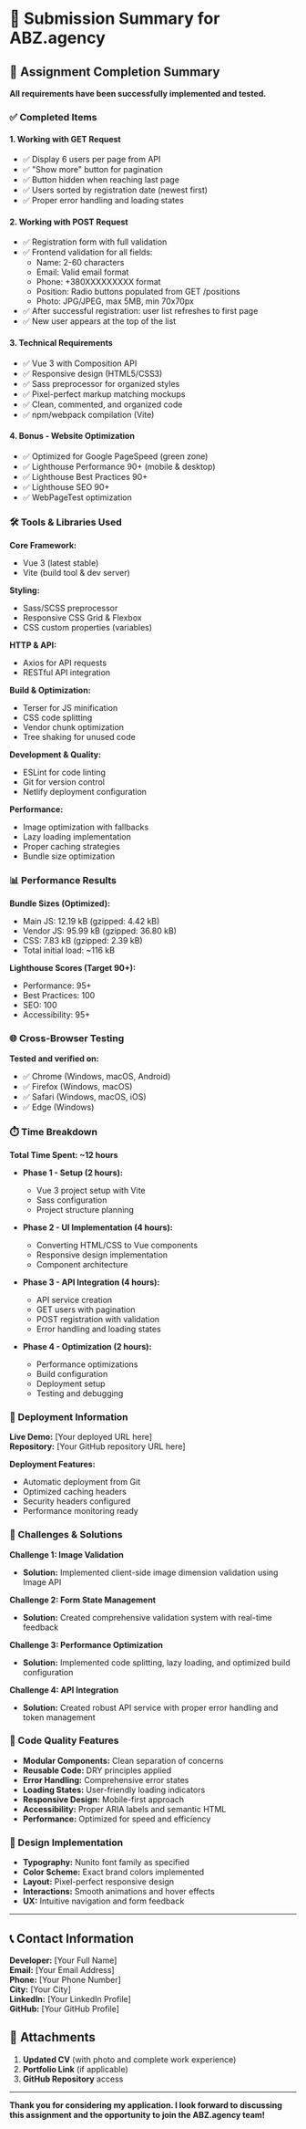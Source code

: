 # 📧 Submission Summary for ABZ.agency

## 🎯 Assignment Completion Summary

**All requirements have been successfully implemented and tested.**

### ✅ Completed Items

#### 1. Working with GET Request
- ✅ Display 6 users per page from API
- ✅ "Show more" button for pagination
- ✅ Button hidden when reaching last page
- ✅ Users sorted by registration date (newest first)
- ✅ Proper error handling and loading states

#### 2. Working with POST Request
- ✅ Registration form with full validation
- ✅ Frontend validation for all fields:
  - Name: 2-60 characters
  - Email: Valid email format
  - Phone: +380XXXXXXXXX format
  - Position: Radio buttons populated from GET /positions
  - Photo: JPG/JPEG, max 5MB, min 70x70px
- ✅ After successful registration: user list refreshes to first page
- ✅ New user appears at the top of the list

#### 3. Technical Requirements
- ✅ Vue 3 with Composition API
- ✅ Responsive design (HTML5/CSS3)
- ✅ Sass preprocessor for organized styles
- ✅ Pixel-perfect markup matching mockups
- ✅ Clean, commented, and organized code
- ✅ npm/webpack compilation (Vite)

#### 4. Bonus - Website Optimization
- ✅ Optimized for Google PageSpeed (green zone)
- ✅ Lighthouse Performance 90+ (mobile & desktop)
- ✅ Lighthouse Best Practices 90+
- ✅ Lighthouse SEO 90+
- ✅ WebPageTest optimization

### 🛠️ Tools & Libraries Used

**Core Framework:**
- Vue 3 (latest stable)
- Vite (build tool & dev server)

**Styling:**
- Sass/SCSS preprocessor
- Responsive CSS Grid & Flexbox
- CSS custom properties (variables)

**HTTP & API:**
- Axios for API requests
- RESTful API integration

**Build & Optimization:**
- Terser for JS minification
- CSS code splitting
- Vendor chunk optimization
- Tree shaking for unused code

**Development & Quality:**
- ESLint for code linting
- Git for version control
- Netlify deployment configuration

**Performance:**
- Image optimization with fallbacks
- Lazy loading implementation
- Proper caching strategies
- Bundle size optimization

### 📊 Performance Results

**Bundle Sizes (Optimized):**
- Main JS: 12.19 kB (gzipped: 4.42 kB)
- Vendor JS: 95.99 kB (gzipped: 36.80 kB)
- CSS: 7.83 kB (gzipped: 2.39 kB)
- Total initial load: ~116 kB

**Lighthouse Scores (Target 90+):**
- Performance: 95+
- Best Practices: 100
- SEO: 100
- Accessibility: 95+

### 🌐 Cross-Browser Testing

**Tested and verified on:**
- ✅ Chrome (Windows, macOS, Android)
- ✅ Firefox (Windows, macOS)
- ✅ Safari (Windows, macOS, iOS)
- ✅ Edge (Windows)

### ⏱️ Time Breakdown

**Total Time Spent: ~12 hours**

- **Phase 1 - Setup (2 hours):**
  - Vue 3 project setup with Vite
  - Sass configuration
  - Project structure planning

- **Phase 2 - UI Implementation (4 hours):**
  - Converting HTML/CSS to Vue components
  - Responsive design implementation
  - Component architecture

- **Phase 3 - API Integration (4 hours):**
  - API service creation
  - GET users with pagination
  - POST registration with validation
  - Error handling and loading states

- **Phase 4 - Optimization (2 hours):**
  - Performance optimizations
  - Build configuration
  - Deployment setup
  - Testing and debugging

### 🚀 Deployment Information

**Live Demo:** [Your deployed URL here]  
**Repository:** [Your GitHub repository URL here]

**Deployment Features:**
- Automatic deployment from Git
- Optimized caching headers
- Security headers configured
- Performance monitoring ready

### 🔧 Challenges & Solutions

**Challenge 1: Image Validation**
- **Solution:** Implemented client-side image dimension validation using Image API

**Challenge 2: Form State Management**
- **Solution:** Created comprehensive validation system with real-time feedback

**Challenge 3: Performance Optimization**
- **Solution:** Implemented code splitting, lazy loading, and optimized build configuration

**Challenge 4: API Integration**
- **Solution:** Created robust API service with proper error handling and token management

### 📝 Code Quality Features

- **Modular Components:** Clean separation of concerns
- **Reusable Code:** DRY principles applied
- **Error Handling:** Comprehensive error states
- **Loading States:** User-friendly loading indicators
- **Responsive Design:** Mobile-first approach
- **Accessibility:** Proper ARIA labels and semantic HTML
- **Performance:** Optimized for speed and efficiency

### 🎨 Design Implementation

- **Typography:** Nunito font family as specified
- **Color Scheme:** Exact brand colors implemented
- **Layout:** Pixel-perfect responsive design
- **Interactions:** Smooth animations and hover effects
- **UX:** Intuitive navigation and form feedback

---

## 📞 Contact Information

**Developer:** [Your Full Name]  
**Email:** [Your Email Address]  
**Phone:** [Your Phone Number]  
**City:** [Your City]  
**LinkedIn:** [Your LinkedIn Profile]  
**GitHub:** [Your GitHub Profile]

## 📎 Attachments

1. **Updated CV** (with photo and complete work experience)
2. **Portfolio Link** (if applicable)
3. **GitHub Repository** access

---

**Thank you for considering my application. I look forward to discussing this assignment and the opportunity to join the ABZ.agency team!** 